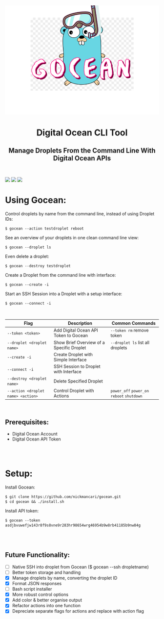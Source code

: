 ![](https://github.com/nickmancari/gocean/blob/master/img/gocean_logo.png)
<h1 align='center'>Digital Ocean  CLI Tool</h1>
<h2 align='center'>Manage Droplets From the Command Line With Digital Ocean APIs</h2>
<br>

![](https://img.shields.io/badge/OS-Linux-informational?style=flat&logo=Linux&logoColor=white&color=2bbc8a)
![](https://img.shields.io/badge/Code-Go-informational?style=flat&logo=go&logoColor=white&color=00add8)
![](https://img.shields.io/badge/Cloud-DigitalOcean-informational?style=flat&logo=digitalocean&logoColor=white&color=0080ff)

# Using Gocean:

Control droplets by name from the command line, instead of using Droplet IDs:
```
$ gocean --action testdroplet reboot
```
See an overview of your droplets in one clean command line view:
```
$ gocean --droplet ls
```
Even delete a droplet:
```
$ gocean --destroy testdroplet
```
Create a Droplet from the command line with interface:
```
$ gocean --create -i
```
Start an SSH Session into a Droplet with a setup interface:
```
$ gocean --connect -i
```
<br>

| Flag | Description | Common Commands |
| --- | --- | --- |
|`--token <token>` | Add Digital Ocean API Token to Gocean | `--token rm` remove token |
|`--droplet <droplet name>` | Show Brief Overview of a Specific Droplet | `--droplet ls` list all droplets |
|`--create -i` | Create Droplet with Simple Interface |
|`--connect -i` | SSH Session to Droplet with Interface |
|`--destroy <droplet name>` | Delete Specified Droplet |
|`--action <droplet name> <action>` | Control Droplet with Actions | `power_off` `power_on` `reboot` `shutdown`|

<br>

## Prerequisites:

- Digital Ocean Account
- Digital Ocean API Token

<br><br>
# Setup:

Install Gocean:
```
$ git clone https://github.com/nickmancari/gocean.git
$ cd gocean && ./install.sh
```
Install API token:
```
$ gocean --token asdjbvuwefjw143r8f9s8vne9r283hr98654wrg46954b9w8rb41185b9nw84g
```
<br><br>

## Future Functionality:
- [ ] Native SSH into droplet from Gocean ($ gocean --ssh dropletname)
- [ ] Better token storage and handling
- [X] Manage droplets by name, converting the droplet ID
- [X] Format JSON responses
- [ ] Bash script installer
- [x] More robust control options
- [X] Add color & better organise output
- [X] Refactor actions into one function
- [x] Depreciate separate flags for actions and replace with action flag
